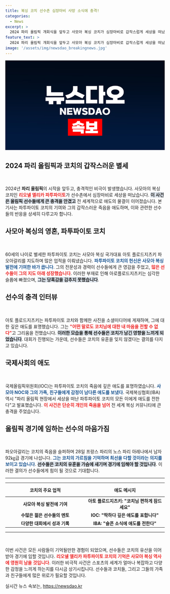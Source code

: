 ```yaml
---
title: 복싱 코치 선수촌 심장마비 사망 소식에 충격!
categories:
  - News
excerpt: >
  2024 파리 올림픽 개회식을 앞두고 사모아 복싱 코치가 심장마비로 갑작스럽게 세상을 떠났습니다. 코치의 죽음에 선수는 큰 충격에 빠졌으며, 전 세계가 그를 애도하고 있습니다.
feature_text: >
  2024 파리 올림픽 개회식을 앞두고 사모아 복싱 코치가 심장마비로 갑작스럽게 세상을 떠났습니다. 코치의 죽음에 선수는 큰 충격에 빠졌으며, 전 세계가 그를 애도하고 있습니다.
image: '/assets/img/newsdao_breakingnews.jpg'
---
```


<p><img src="/assets/img/newsdao_breakingnews.jpg" alt="flaretime 속보" /></p>

<h2 data-ke-size="size26">2024 파리 올림픽과 코치의 갑작스러운 별세</h2>

<p data-ke-size="size16">&nbsp;</p>

<p>2024년 <b>파리 올림픽</b>의 시작을 앞두고, 충격적인 비극이 발생했습니다. 사모아의 복싱 코치인 <b><span style="color: #ee2323;">리오넬 엘리카 파투파이토</span></b>가 선수촌에서 심장마비로 세상을 떠났습니다. <b><span style="background-color: #21538527;">이 사건은 올림픽 선수들에게 큰 충격을 안겼고</span></b> 전 세계적으로 애도의 물결이 이어졌습니다. 본 기사는 파투파이토 코치의 기여와 그의 갑작스러운 죽음을 애도하며, 이와 관련한 선수들의 반응을 상세히 다루고자 합니다.</p>

<h2 data-ke-size="size26">사모아 복싱의 영혼, 파투파이토 코치</h2>

<p data-ke-size="size16">&nbsp;</p>

<p>60세의 나이로 별세한 파투파이토 코치는 사모아 복싱 국가대표 아토 플로드지츠키 파오아갈리를 지도하며 많은 업적을 이뤄냈습니다. <b><span style="color: #1a5490;">파투파이토 코치의 헌신은 사모아 복싱 발전에 기여한 바가 큽니다</span></b>. 그의 전문성과 경력이 선수들에게 큰 영감을 주었고, <b><span style="color: #ee2323;">많은 선수들이 그의 지도 아래 성장했습니다</span></b>. 이러한 부재로 인해 아로플로드지츠키는 심각한 슬픔에 빠졌으며, <b><span style="background-color: #21538527;">그는 당혹감을 감추지 못했습니다</span></b>.</p>

<h2 data-ke-size="size26">선수의 충격 인터뷰</h2>

<p data-ke-size="size16">&nbsp;</p>

<p>아토 플로드지츠키는 파투파이토 코치와 함께한 사진을 소셜미디어에 게재하며, 그에 대한 깊은 애도를 표명했습니다. 그는 <b><span style="color: #ee2323;">"어떤 말로도 코치님에 대한 내 마음을 전할 수 없다"</span></b>고 그리움을 전했습니다. <b><span style="background-color: #21538527;">이러한 모습을 통해 선수들은 코치가 남긴 영향을 느끼게 되었습니다</span></b>. 대회가 진행되는 가운데, 선수들은 코치의 유훈을 잊지 않겠다는 결의를 다지고 있습니다.</p>

<h2 data-ke-size="size26">국제사회의 애도</h2>

<p data-ke-size="size16">&nbsp;</p>

<p>국제올림픽위원회(IOC)는 파투파이토 코치의 죽음에 깊은 애도를 표명하였습니다. <b><span style="color: #1a5490;">사모아 NOC와 그의 가족, 친구들에게 감정이 남다른 애도를 보냈다</span></b>. 국제복싱협회(IBA) 역시 "파리 올림픽 현장에서 세상을 떠난 파투파이토 코치의 모든 이에게 애도를 전한다"고 발표했습니다. <b><span style="color: #ee2323;">이 사건은 단순히 개인의 죽음을 넘어</span></b> 전 세계 복싱 커뮤니티에 큰 충격을 주었습니다.</p>

<h2 data-ke-size="size26">올림픽 경기에 임하는 선수의 마음가짐</h2>

<p data-ke-size="size16">&nbsp;</p>

<p>파오아갈리는 코치의 죽음을 슬퍼하며 28일 프랑스 파리의 노스 파리 아레나에서 남자 92㎏급 경기에 나섭니다. <b><span style="color: #1a5490;">그는 코치의 가르침을 기억하며 최선을 다할 것이라는 의지를 보이고 있습니다</span></b>. <b><span style="background-color: #21538527;">선수들은 코치의 유훈을 가슴에 새기며 경기에 임해야 할 것입니다</span></b>. 이러한 결의가 선수들에게 힘이 될 것으로 기대합니다.</p>

<hr>

<table style="width: 100%; border-collapse: collapse;">
  <thead>
    <tr>
      <th style="text-align: center; width: 50%; height: 36px;"><b>코치의 주요 업적</b></th>
      <th style="text-align: center; width: 50%; height: 36px;"><b>애도 메시지</b></th>
    </tr>
  </thead>
  <tbody>
    <tr>
      <td style="text-align: center; height: 17px;"><b>사모아 복싱 발전에 기여</b></td>
      <td style="text-align: center; height: 17px;"><b>아토 플로드지츠키: "코치님 편하게 잠드세요"</b></td>
    </tr>
    <tr>
      <td style="text-align: center; height: 17px;"><b>수많은 젊은 선수들의 멘토</b></td>
      <td style="text-align: center; height: 17px;"><b>IOC: "딱하다 깊은 애도를 표합니다"</b></td>
    </tr>
    <tr>
      <td style="text-align: center; height: 17px;"><b>다양한 대회에서 성과 기록</b></td>
      <td style="text-align: center; height: 17px;"><b>IBA: "슬픈 소식에 애도를 전한다"</b></td>
    </tr>
  </tbody>
</table>

<hr>

<p data-ke-size="size16">&nbsp;</p>

<p>이번 사건은 모든 사람들이 기억될만한 경험이 되었으며, 선수들은 코치의 유산을 이어받아 경기에 임할 것입니다. <b><span style="color: #ee2323;">리오넬 엘리카 파투파이토 코치의 기억은 사모아 복싱 역사에 영원히 남을 것입니다</span></b>. 이러한 비극적 사건은 스포츠의 세계가 얼마나 복잡하고 다양한 감정을 느끼게 하는지를 다시금 상기시킵니다. 선수들과 코치들, 그리고 그들의 가족과 친구들에게 많은 위로가 필요할 것입니다.</p>
실시간 뉴스 속보는, <a href="https://newsdao.kr" rel="dofollow">https://newsdao.kr</a>


